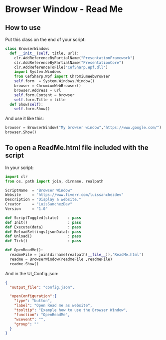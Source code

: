 # Browser Window - Read Me

## How to use

Put this class on the end of your script:
```python
class BrowserWindow:
  def __init__(self, title, url):
    clr.AddReferenceByPartialName("PresentationFramework")
    clr.AddReferenceByPartialName("PresentationCore")
    clr.AddReferenceToFile('CefSharp.Wpf.dll')
    import System.Windows
    from CefSharp.Wpf import ChromiumWebBrowser
    self.form  = System.Windows.Window()
    browser = ChromiumWebBrowser()
    browser.Address = url
    self.form.Content = browser
    self.form.Title = title
  def Show(self):
    self.form.Show()
```
And use it like this:
```python
browser = BrowserWindow("My browser window","https://www.google.com/")
browser.Show()
```

## To open a ReadMe.html file included with the script

In your script:
```python
import clr
from os. path import join, dirname, realpath

ScriptName  = "Browser Window"
Website     = "https://www.fiverr.com/luissanchezdev"
Description = "Display a website."
Creator     = "LuisSanchezDev"
Version     = "1.0"

def ScriptToggled(state)    : pass
def Init()                  : pass
def Execute(data)           : pass
def ReloadSettings(jsonData): pass
def Unload()                : pass
def Tick()                  : pass

def OpenReadMe():
  readmeFile = join(dirname(realpath(__file__)),'ReadMe.html')
  readme = BrowserWindow(readmeFile ,readmeFile)
  readme.Show()
```
And in the UI_Config.json:
```json
{
  "output_file": "config.json",

  "openConfiguration":{
    "type": "button",
    "label": "Open Read me as website",
    "tooltip": "Example how to use the Browser Window",
    "function": "OpenReadMe",
    "wsevent": "",
    "group": ""
  }
}
```